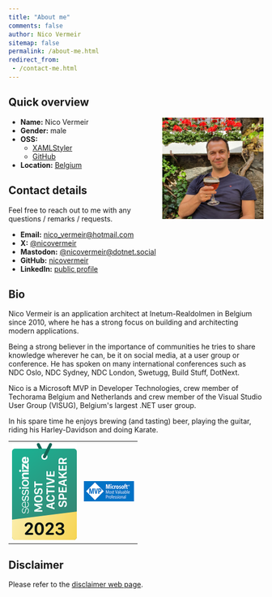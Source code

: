 ```yaml
---
title: "About me"
comments: false
author: Nico Vermeir
sitemap: false
permalink: /about-me.html
redirect_from:
 - /contact-me.html
---
```


## Quick overview

<a href="/assets/images/bio2.jpeg"><img width="200" height="200" title="bio" align="right" style="border: 0px currentColor; border-image: none; padding-top: 0px; padding-right: 0px; padding-left: 0px; float: right; display: inline; background-image: none;" alt="bio" src="/assets/images/bio2.jpeg" border="0"></a>
 
* **Name:** Nico Vermeir 
* **Gender:** male  
* **OSS:**
	* [XAMLStyler](https://www.github.com/xavalon/xamlstyler)
	* [GitHub](https://www.github.com/nicovermeir)
* **Location:** [Belgium](http://en.wikipedia.org/wiki/Belgium)

## Contact details

Feel free to reach out to me with any questions / remarks / requests.

* **Email:** [nico_vermeir@hotmail.com](mailto:nico_vermeir@hotmail.com)
* **X:** [@nicovermeir](https://twitter.com/nicovermeir)
* **Mastodon:** [@nicovermeir@dotnet.social](https://dotnet.social/@nicovermeir)
* **GitHub:** [nicovermeir](https://github.com/nicovermeir)
* **LinkedIn:** [public profile](http://www.linkedin.com/in/nicovermeir)

## Bio

Nico Vermeir is an application architect at Inetum-Realdolmen in Belgium since 2010, where he has a strong focus on building and architecting modern applications.

Being a strong believer in the importance of communities he tries to share knowledge wherever he can, be it on social media, at a user group or conference. He has spoken on many international conferences such as NDC Oslo, NDC Sydney, NDC London, Swetugg, Build Stuff, DotNext.

Nico is a Microsoft MVP in Developer Technologies, crew member of Techorama Belgium and Netherlands and crew member of the Visual Studio User Group (VISUG), Belgium's largest .NET user group.

In his spare time he enjoys brewing (and tasting) beer, playing the guitar, riding his Harley-Davidson and doing Karate.

<p><table><tr><td><a href="https://sessionize.com/nicovermeir" target="_blank"><img src='assets/images/Most_Active_Speaker2023.svg' /></a></td><td><a href="https://mvp.microsoft.com/en-US/MVP/profile/9a660ff3-3c9a-e411-93f2-9cb65495d3c4" target="_blank"><img src='assets/images/msmvp.png' /></a></td></tr></table></p>

## Disclaimer

Please refer to the [disclaimer web page](/disclaimer.html).
